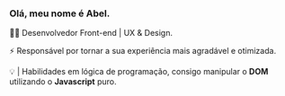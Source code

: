 ### Olá, meu nome é Abel.

👨‍💻 Desenvolvedor Front-end | UX & Design.

⚡ Responsável por tornar a sua experiência mais agradável e otimizada.

💡 | Habilidades em lógica de programação, consigo manipular o **DOM** utilizando o **Javascript** puro.




